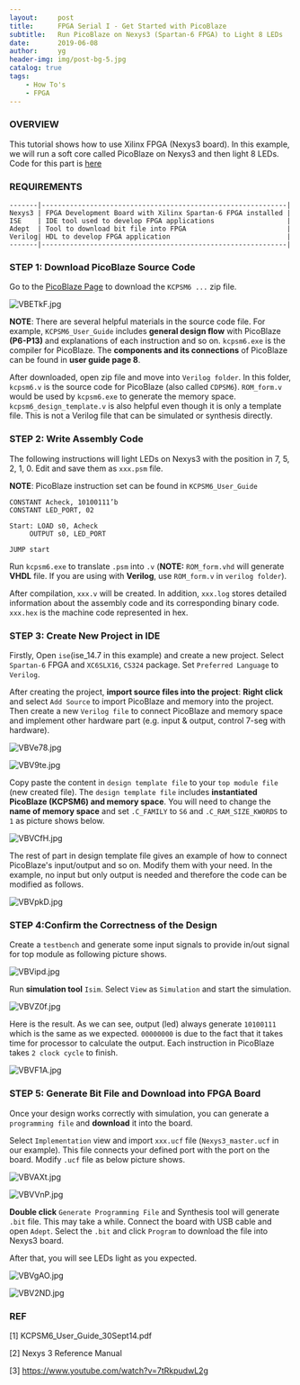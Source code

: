 ```yaml
---
layout:     post
title:      FPGA Serial I - Get Started with PicoBlaze
subtitle:   Run PicoBlaze on Nexys3 (Spartan-6 FPGA) to Light 8 LEDs
date:       2019-06-08
author:     yg
header-img: img/post-bg-5.jpg
catalog: true
tags:
    - How To's
    - FPGA
---
```



### OVERVIEW
This tutorial shows how to use Xilinx FPGA (Nexys3 board). In this example, we will run a soft core called PicoBlaze on Nexys3 and then light 8 LEDs. Code for this part is [here](https://github.com/yg9120/Nexys3/tree/master/LightLEDS)


### REQUIREMENTS
```
-------|-------------------------------------------------------------|
Nexys3 | FPGA Development Board with Xilinx Spartan-6 FPGA installed |
ISE    | IDE tool used to develop FPGA applications                  |
Adept  | Tool to download bit file into FPGA                         |
Verilog| HDL to develop FPGA application                             |
-------|-------------------------------------------------------------|
```


### STEP 1: Download PicoBlaze Source Code

Go to the [PicoBlaze Page](https://www.xilinx.com/products/intellectual-property/picoblaze.html#design) to download the `KCPSM6 ...` zip file. 

![VBETkF.jpg](https://s2.ax1x.com/2019/06/08/VBETkF.jpg)

**NOTE**: There are several helpful materials in the source code file. For example, `KCPSM6_User_Guide` includes **general design flow** with PicoBlaze **(P6-P13)** and explanations of each instruction and so on. `kcpsm6.exe` is the compiler for PicoBlaze. The **components and its connections** of PicoBlaze can be found in **user guide page 8**. 

After downloaded, open zip file and move into `Verilog folder`. In this folder, `kcpsm6.v` is the source code for PicoBlaze (also called `CDPSM6`). `ROM_form.v` would be used by `kcpsm6.exe` to generate the memory space. `kcpsm6_design_template.v` is also helpful even though it is only a template file. This is not a Verilog file that can be simulated or synthesis directly. 


### STEP 2: Write Assembly Code

The following instructions will light LEDs on Nexys3 with the position in 7, 5, 2, 1, 0. Edit and save them as `xxx.psm` file.

**NOTE**: PicoBlaze instruction set can be found in `KCPSM6_User_Guide`

```
CONSTANT Acheck, 10100111’b
CONSTANT LED_PORT, 02

Start: LOAD s0, Acheck
     OUTPUT s0, LED_PORT

JUMP start
```

Run `kcpsm6.exe` to translate `.psm` into `.v` (**NOTE:** `ROM_form.vhd` will generate **VHDL** file. If you are using with **Verilog**, use `ROM_form.v` in `verilog folder`).

After compilation, `xxx.v` will be created. In addition, `xxx.log` stores detailed information about the assembly code and its corresponding binary code. `xxx.hex` is the machine code represented in hex.


### STEP 3: Create New Project in IDE

Firstly, Open `ise`(ise_14.7 in this example) and create a new project. Select `Spartan-6` FPGA and `XC6SLX16`, `CS324` package. Set `Preferred Language` to `Verilog`.

After creating the project, **import source files into the project**: **Right click** and select `Add Source` to import PicoBlaze and memory into the project. Then create a new `Verilog file` to connect PicoBlaze and memory space and implement other hardware part (e.g. input & output, control 7-seg with hardware). 

![VBVe78.jpg](https://s2.ax1x.com/2019/06/08/VBVe78.jpg)

![VBV9te.jpg](https://s2.ax1x.com/2019/06/08/VBV9te.jpg)

Copy paste the content in `design template file` to your `top module file` (new created file). The `design template file` includes **instantiated PicoBlaze (KCPSM6) and memory space**. You will need to change the **name of memory space** and set `.C_FAMILY` to `S6` and `.C_RAM_SIZE_KWORDS` to `1` as picture shows below.

![VBVCfH.jpg](https://s2.ax1x.com/2019/06/08/VBVCfH.jpg)

The rest of part in design template file gives an example of how to connect PicoBlaze's input/output and so on. Modify them with your need. In the example, no input but only output is needed and therefore the code can be modified as follows.

![VBVpkD.jpg](https://s2.ax1x.com/2019/06/08/VBVpkD.jpg)


### STEP 4:Confirm the Correctness of the Design

Create a `testbench` and generate some input signals to provide in/out signal for top module as following picture shows.

![VBVipd.jpg](https://s2.ax1x.com/2019/06/08/VBVipd.jpg)

Run **simulation tool** `Isim`. Select `View` as `Simulation` and start the simulation.

![VBVZ0f.jpg](https://s2.ax1x.com/2019/06/08/VBVZ0f.jpg)

Here is the result. As we can see, output (led) always generate `10100111` which is the same as we expected. `00000000` is due to the fact that it takes time for processor to calculate the output. Each instruction in PicoBlaze takes `2 clock cycle` to finish.

![VBVF1A.jpg](https://s2.ax1x.com/2019/06/08/VBVF1A.jpg)


### STEP 5: Generate Bit File and Download into FPGA Board

Once your design works correctly with simulation, you can generate a `programming file` and **download** it into the board. 

Select `Implementation` view and import `xxx.ucf` file (`Nexys3_master.ucf` in our example). This file connects your defined port with the port on the board. Modify `.ucf` file as below picture shows. 

![VBVAXt.jpg](https://s2.ax1x.com/2019/06/08/VBVAXt.jpg)

![VBVVnP.jpg](https://s2.ax1x.com/2019/06/08/VBVVnP.jpg)

**Double click** `Generate Programming File` and Synthesis tool will generate `.bit` file. This may take a while. Connect the board with USB cable and open `Adept`. Select the `.bit` and click `Program` to download the file into Nexys3 board. 

After that, you will see LEDs light as you expected.

![VBVgAO.jpg](https://s2.ax1x.com/2019/06/08/VBVgAO.jpg)

![VBV2ND.jpg](https://s2.ax1x.com/2019/06/08/VBV2ND.jpg)


### REF

[1] KCPSM6_User_Guide_30Sept14.pdf

[2] Nexys 3 Reference Manual

[3] https://www.youtube.com/watch?v=7tRkpudwL2g

